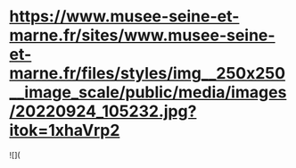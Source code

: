 # https://www.musee-seine-et-marne.fr/sites/www.musee-seine-et-marne.fr/files/styles/img__250x250__image_scale/public/media/images/20220924_105232.jpg?itok=1xhaVrp2

![](
